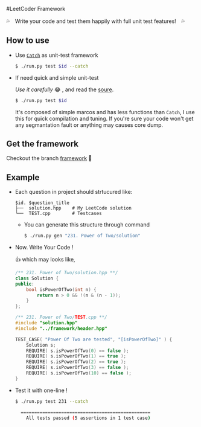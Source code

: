 #LeetCoder Framework

:sweat_drops:　Write your code and test them happily with full unit test features!　:sweat_drops:

## How to use

- Use [`Catch`](https://github.com/philsquared/Catch) as unit-test framework

    ```bash
    $ ./run.py test $id --catch
    ```

- If need quick and simple unit-test

    *Use it carefully* :joy: , and read the [soure](/framework/header.hpp#L10).

    ```bash
    $ ./run.py test $id
    ```

    It's composed of simple marcos and has less functions than `Catch`, I use this for quick compilation and tuning.
    If you're sure your code won't get any segmantation fault or anything may causes core dump.


## Get the framework

Checkout the branch [framework](https://github.com/leVirve/TheLeetCoder/tree/framework)  :facepunch:


## Example

- Each question in project should strtucured like:

    ```
    $id. $question_title
    ├──  solution.hpp    # My LeetCode solution
    └──  TEST.cpp        # Testcases
    ```

    - You can generate this structure through command

        ```bash
        $ ./run.py gen "231. Power of Two/solution"
        ```

- Now. Write Your Code !

    :thumbsup: which may looks like,
    ```c++
    /** 231. Power of Two/solution.hpp **/
    class Solution {
    public:
        bool isPowerOfTwo(int n) {
            return n > 0 && !(n & (n - 1));
        }
    };
    ```
    ```c++
    /** 231. Power of Two/TEST.cpp **/
    #include "solution.hpp"
    #include "../framework/header.hpp"

    TEST_CASE( "Power Of Two are tested", "[isPowerOfTwo]" ) {
        Solution s;
        REQUIRE( s.isPowerOfTwo(0) == false );
        REQUIRE( s.isPowerOfTwo(1) == true );
        REQUIRE( s.isPowerOfTwo(2) == true );
        REQUIRE( s.isPowerOfTwo(3) == false );
        REQUIRE( s.isPowerOfTwo(10) == false );
    }

    ```

- Test it with one-line !

    ```bash
    $ ./run.py test 231 --catch     

      ================================================   
        All tests passed (5 assertions in 1 test case)  
    ```
